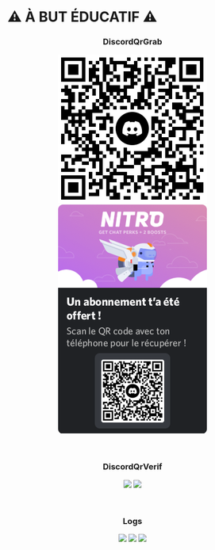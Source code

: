 #  ⚠ À BUT ÉDUCATIF ⚠ 
<div align="center">
  <h3>DiscordQrGrab</h3>
  <p>
    <img src="./out/qrcode.png"/>
        <img src="./out/qrcode_nitro.png"/>
  </p>
    <br>
   <h3>DiscordQrVerif</h3>
  <p>
    <img src="https://cdn.discordapp.com/attachments/933484640092684328/1085192928361726025/image.png"/>
        <img src="https://cdn.discordapp.com/attachments/933484640092684328/1085192975941906443/image.png"/>
  </p>
    <br>
     <h3>Logs</h3>
  <p>
    <img src="https://cdn.discordapp.com/attachments/933484640092684328/1085193461445173269/image.png"/>
            <img src="https://cdn.discordapp.com/attachments/933484640092684328/1085193490683666432/image.png"/>
        <img src="https://cdn.discordapp.com/attachments/933484640092684328/1085193480185323571/image.png"/>
  </p>
</div>



